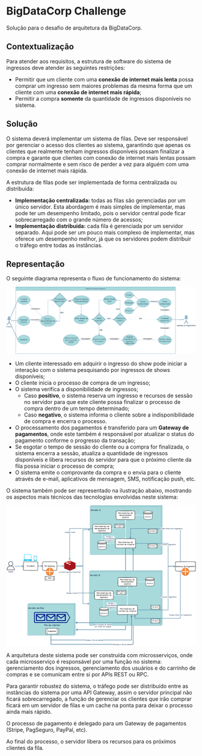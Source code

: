 # BigDataCorp Challenge

Solução para o desafio de arquitetura da BigDataCorp.

## Contextualização
Para atender aos requisitos, a estrutura de software do sistema de ingressos deve atender às seguintes restrições:
- Permitir que um cliente com uma **conexão de internet mais lenta** possa comprar um ingresso sem maiores problemas da mesma forma que um cliente com uma **conexão de internet mais rápida**;
- Permitir a compra **somente** da quantidade de ingressos disponíveis no sistema.

## Solução
O sistema deverá implementar um sistema de filas. Deve ser responsável por gerenciar o acesso dos clientes ao sistema, garantindo que apenas os clientes que realmente tenham ingressos disponíveis possam finalizar a compra e garante que clientes com conexão de internet mais lentas possam comprar normalmente e sem risco de perder a vez para alguém com uma conexão de internet mais rápida.

A estrutura de filas pode ser implementada de forma centralizada ou distribuída:
- **Implementação centralizada:** todas as filas são gerenciadas por um único servidor. Esta abordagem é mais simples de implementar, mas pode ter um desempenho limitado, pois o servidor central pode ficar sobrecarregado com o grande número de acessos;
- **Implementação distribuída:** cada fila é gerenciada por um servidor separado. Aqui pode ser um pouco mais complexo de implementar, mas oferece um desempenho melhor, já que os servidores podem distribuir o tráfego entre todas as instâncias.

## Representação
O seguinte diagrama representa o fluxo de funcionamento do sistema:

![Casos de Uso](casos-de-uso.png "Casos de Uso")

- Um cliente interessado em adquirir o ingresso do show pode iniciar a interação com o sistema pesquisando por ingressos de shows disponíveis;
- O cliente inicia o processo de compra de um ingresso;
- O sistema verifica a disponibilidade de ingressos;
	- Caso **positivo**, o sistema reserva um ingresso e recursos de sessão no servidor para que este cliente possa finalizar o processo de compra dentro de um tempo determinado;
	- Caso **negativo**, o sistema informa o cliente sobre a indisponibilidade de compra e encerra o processo.
- O processamento dos pagamentos é transferido para um **Gateway de pagamentos**, onde este também é responsável por atualizar o status do pagamento conforme o progresso da transação;
- Se esgotar o tempo de sessão do cliente ou a compra for finalizada, o sistema encerra a sessão, atualiza a quantidade de ingressos disponíveis e libera recursos do servidor para que o próximo cliente da fila possa iniciar o processo de compra;
- O sistema emite o comprovante da compra e o envia para o cliente através de e-mail, aplicativos de mensagem, SMS, notificação push, etc.

O sistema também pode ser representado na ilustração abaixo, mostrando os aspectos mais técnicos das tecnologias envolvidas neste sistema:

![Arquitetura do Sistema](arquitetura.png "Arquitetura do Sistema")

A arquitetura deste sistema pode ser construída com microsserviços, onde cada microsserviço é responsável por uma função no sistema: gerenciamento dos ingressos, gerenciamento dos usuários e do carrinho de compras e se comunicam entre si por APIs REST ou RPC.

Para garantir robustez do sistema, o tráfego pode ser distribuído entre as instâncias do sistema por uma API Gateway, assim o servidor principal não ficará sobrecarregado, a função de gerenciar os clientes que irão comprar ficará em um servidor de filas e um cache na ponta para deixar o processo ainda mais rápido.

O processo de pagamento é delegado para um Gateway de pagamentos (Stripe, PagSeguro, PayPal, etc).

Ao final do processo, o servidor libera os recursos para os próximos clientes da fila.